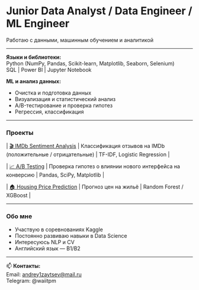 # **Junior Data Analyst / Data Engineer / ML Engineer** 
Работаю с данными, машинным обучением и аналитикой

---

**Языки и библиотеки:**  
Python (NumPy, Pandas, Scikit-learn, Matplotlib, Seaborn, Selenium)  
SQL | Power BI | Jupyter Notebook

**ML и анализ данных:**  
- Очистка и подготовка данных
- Визуализация и статистический анализ
- A/B-тестирование и проверка гипотез  
- Регрессия, классификация

---

### Проекты

| [🎬 IMDb Sentiment Analysis](https://github.com/tiiaw/imdb-sentiment-analysis) | Классификация отзывов на IMDb (положительные / отрицательные) | TF-IDF, Logistic Regression |

| [📈 A/B Testing](https://github.com/tiiaw/a-b-test) | Проверка гипотез о влиянии нового интерфейса на конверсию | Pandas, SciPy, Matplotlib |

| [🏠 Housing Price Prediction](https://github.com/tiiaw/house-price-prediction) | Прогноз цен на жильё | Random Forest / XGBoost |

---

###  Обо мне
- Участвую в соревнованиях Kaggle  
- Постоянно развиваю навыки в Data Science  
- Интересуюсь NLP и CV
- Английский язык — B1/B2

---

📫 **Контакты:**  
Email: andrey1zaytsev@mail.ru  
Telegram: @waiitpm
